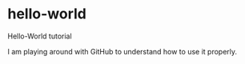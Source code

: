 # hello-world
Hello-World tutorial

I am playing around with GitHub to understand how to use it properly.
